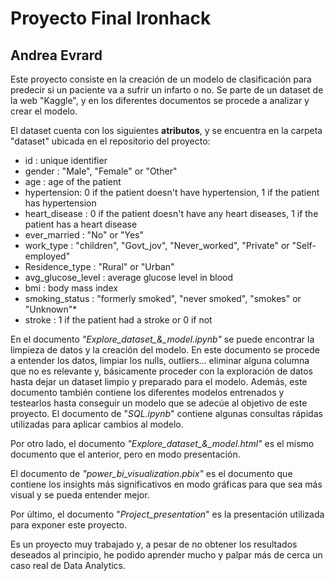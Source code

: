 # Proyecto Final Ironhack
## Andrea Evrard

Este proyecto consiste en la creación de un modelo de clasificación para predecir si un paciente va a sufrir un infarto o no. Se parte de un dataset de la web "Kaggle", y en los diferentes documentos se procede a analizar y crear el modelo.

El dataset cuenta con los siguientes **atributos**, y se encuentra en la carpeta "dataset" ubicada en el repositorio del proyecto:
- id : unique identifier
- gender : "Male", "Female" or "Other"
- age : age of the patient
- hypertension: 0 if the patient doesn't have hypertension, 1 if the patient has hypertension
- heart_disease : 0 if the patient doesn't have any heart diseases, 1 if the patient has a heart disease
- ever_married : "No" or "Yes"
- work_type : "children", "Govt_jov", "Never_worked", "Private" or "Self-employed"
- Residence_type : "Rural" or "Urban"
- avg_glucose_level : average glucose level in blood
- bmi : body mass index
- smoking_status : "formerly smoked", "never smoked", "smokes" or "Unknown"*
- stroke : 1 if the patient had a stroke or 0 if not

En el documento *"Explore_dataset_&_model.ipynb"* se puede encontrar la limpieza de datos y la creación del modelo. En este documento se procede a entender los datos, limpiar los nulls, outliers... eliminar alguna columna que no es relevante y, básicamente proceder con la exploración de datos hasta dejar un dataset limpio y preparado para el modelo. Además, este documento también contiene los diferentes modelos entrenados y testearlos hasta conseguir un modelo que se adecúe al objetivo de este proyecto. El documento de "*SQL.ipynb*" contiene algunas consultas rápidas utilizadas para aplicar cambios al modelo.

Por otro lado, el documento *"Explore_dataset_&_model.html"* es el mismo documento que el anterior, pero en modo presentación.

El documento de *"power_bi_visualization.pbix"* es el documento que contiene los insights más significativos en modo gráficas para que sea más visual y se pueda entender mejor. 

Por último, el documento "*Project_presentation*" es la presentación utilizada para exponer este proyecto.

Es un proyecto muy trabajado y, a pesar de no obtener los resultados deseados al principio, he podido aprender mucho y palpar más de cerca un caso real de Data Analytics.